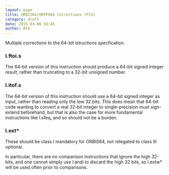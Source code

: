 ```yaml
---
layout: page
title: ORBIS64/ORFPX64 Corrections (P13)
category: draft
date: 2015-03-06 16:45
author: Rth
---
```

Multiple corrections to the 64-bit istructions specfication.

### l.ftoi.s

The 64-bit version of this instruction should produce a 64-bit signed integer result, rather
than truncating to a 32-bit unsigned number.

### l.itof.s

The 64-bit version of this instruction should use a 64-bit signed integer as input, rather
than reading only the low 32 bits.  This does mean that 64-bit code wanting to convert a
real 32-bit integer to single-precision must sign-extend beforehand, but that is also the
case for more fundamental instructions like l.sfeq, and so should not be a burden.

### l.ext*

These should be class I mandatory for ORBIS64, not relegated to class III optional.

In particular, there are no comparison instructions that ignore the high 32-bits, and one
cannot simply use l.andi to discard the high 32 bits, so l.extw* will be used often prior
to comparisons.


